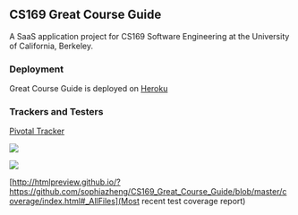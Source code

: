 ## CS169 Great Course Guide

A SaaS application project for CS169 Software Engineering at the University of California, Berkeley.

### Deployment

Great Course Guide is deployed on [Heroku](https://cs169-great-course-guide.herokuapp.com/)

### Trackers and Testers

[Pivotal Tracker](https://www.pivotaltracker.com/n/projects/1541787)

[<img src="https://api.travis-ci.org/sophiazheng/CS169_Great_Course_Guide.svg"/>](https://travis-ci.org/sophiazheng/CS169_Great_Course_Guide)

[<img src="https://codeclimate.com/github/sophiazheng/CS169_Great_Course_Guide/badges/gpa.svg" />](https://codeclimate.com/github/sophiazheng/CS169_Great_Course_Guide)

[http://htmlpreview.github.io/?https://github.com/sophiazheng/CS169_Great_Course_Guide/blob/master/coverage/index.html#_AllFiles](Most recent test coverage report)
